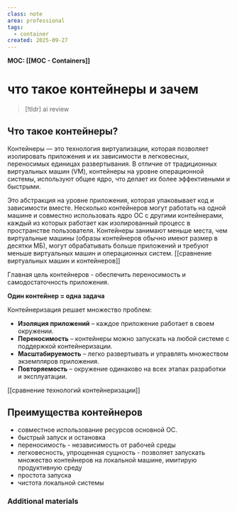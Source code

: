 ```yaml
---
class: note
area: professional
tags:
  - container
created: 2025-09-27
---
```

**MOC: [[MOC - Containers]]**

# что такое контейнеры и зачем

> [!tldr] ai review
> 

## Что такое контейнеры? 

Контейнеры — это технология виртуализации, которая позволяет изолировать приложения и их зависимости в легковесных, переносимых единицах развертывания. В отличие от традиционных виртуальных машин (VM), контейнеры на уровне операционной системы, используют общее ядро, что делает их более эффективными и быстрыми.

Это абстракция на уровне приложения, которая упаковывает код и зависимости вместе. Несколько контейнеров могут работать на одной машине и совместно использовать ядро ​​ОС с другими контейнерами, каждый из которых работает как изолированный процесс в пространстве пользователя. Контейнеры занимают меньше места, чем виртуальные машины (образы контейнеров обычно имеют размер в десятки МБ), могут обрабатывать больше приложений и требуют меньше виртуальных машин и операционных систем.
[[сравнение виртуальных машин и контейнеров]]

Главная цель контейнеров - обеспечить переносимость и самодостаточность приложения.

**Один контейнер = одна задача**

Контейнеризация решает множество проблем:

- **Изоляция приложений** – каждое приложение работает в своем окружении.
- **Переносимость** – контейнеры можно запускать на любой системе с поддержкой контейнеризации.
- **Масштабируемость** – легко развертывать и управлять множеством экземпляров приложения.
- **Повторяемость** – окружение одинаково на всех этапах разработки и эксплуатации.

[[сравнение технологий контейнеризации]]

## Преимущества контейнеров

- совместное использование ресурсов основной ОС.
- быстрый запуск и остановка
- переносимость - независимость от рабочей среды
- легковесность, упрощенная сущность - позволяет запускать множество контейнеров на локальной машине, имитирую продуктивную среду
- простота запуска
- чистота локальной системы

### Additional materials